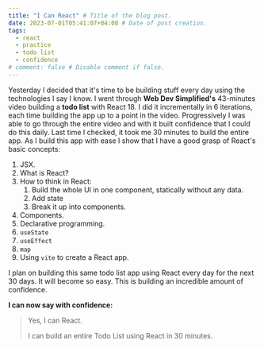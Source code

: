 ```yaml
---
title: "I Can React" # Title of the blog post.
date: 2023-07-01T05:41:07+04:00 # Date of post creation.
tags:
  - react
  - practice
  - todo list
  - confidence
# comment: false # Disable comment if false.
---
```


Yesterday I decided that it's time to be building stuff every day using the technologies I say I know. I went 
through **Web Dev Simplified's** 43-minutes video building a **todo list** with React 18. I did it incrementally in 6 
iterations, each time building the app up to a point in the video. Progressively I was able to go through the entire 
video and with it built confidence that I could do this daily. Last time I checked, it took me 30 minutes to build 
the entire app. As I build this app with ease I show that I have a good grasp of React's basic concepts:
1. JSX.
2. What is React?
3. How to think in React:
   1. Build the whole UI in one component, statically without any data.
   2. Add state
   3. Break it up into components.
4. Components.
5. Declarative programming.
6. `useState`
7. `useEffect`
8. `map`
9. Using `vite` to create a React app.

I plan on building this same todo list app using React every day for the next 30 days. It will become so easy. This 
is building an incredible amount of confidence.

**I can now say with confidence:** 
> Yes, I can React. 
> 
> I can build an entire Todo List using React in 30 minutes.

